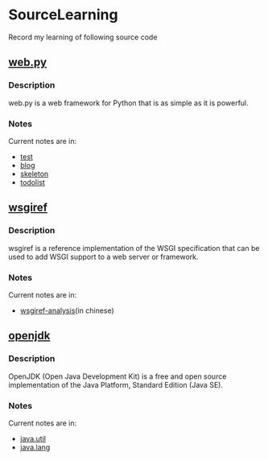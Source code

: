 SourceLearning
==============

Record my learning of following source code

## [web.py](http://webpy.org/)

### Description

web.py is a web framework for Python that is as simple as it is powerful.

### Notes

Current notes are in:

* [test](https://github.com/minixalpha/SourceLearning/tree/master/webpy/src/test/notes)
* [blog](https://github.com/minixalpha/SourceLearning/tree/master/webpy/sample/blog)
* [skeleton](https://github.com/minixalpha/SourceLearning/tree/master/webpy/sample/skeleton)
* [todolist](https://github.com/minixalpha/SourceLearning/tree/master/webpy/sample/todolist)


## [wsgiref](https://docs.python.org/2/library/wsgiref.html)

### Description

wsgiref is a reference implementation of the WSGI specification that can be used to add WSGI support to a web server or framework.

### Notes

Current notes are in:

* [wsgiref-analysis](https://github.com/minixalpha/minixalpha.github.io/blob/source/_posts/2014-01-24-wsgiref-src-intro.md)(in chinese)

## [openjdk](http://openjdk.java.net/)

### Description

OpenJDK (Open Java Development Kit) is a free and open source implementation of the Java Platform, Standard Edition (Java SE).

### Notes

Current notes are in:

* [java.util](https://github.com/minixalpha/SourceLearning/tree/master/openjdk/notes/openjdk/jdk/src/share/classes/java/util)
* [java.lang](https://github.com/minixalpha/SourceLearning/tree/master/openjdk/notes/openjdk/jdk/src/share/classes/java/lang)
